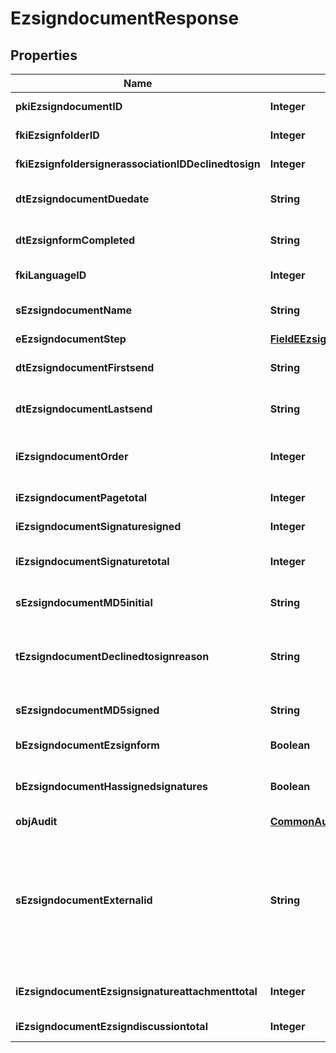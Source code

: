 

# EzsigndocumentResponse

## Properties

Name | Type | Description | Notes
------------ | ------------- | ------------- | -------------
**pkiEzsigndocumentID** | **Integer** | The unique ID of the Ezsigndocument | 
**fkiEzsignfolderID** | **Integer** | The unique ID of the Ezsignfolder | 
**fkiEzsignfoldersignerassociationIDDeclinedtosign** | **Integer** | The unique ID of the Ezsignfoldersignerassociation |  [optional]
**dtEzsigndocumentDuedate** | **String** | The maximum date and time at which the Ezsigndocument can be signed. | 
**dtEzsignformCompleted** | **String** | The date and time at which the Ezsignform has been completed. |  [optional]
**fkiLanguageID** | **Integer** | The unique ID of the Language.  Valid values:  |Value|Description| |-|-| |1|French| |2|English| |  [optional]
**sEzsigndocumentName** | **String** | The name of the document that will be presented to Ezsignfoldersignerassociations | 
**eEzsigndocumentStep** | [**FieldEEzsigndocumentStep**](FieldEEzsigndocumentStep.md) |  | 
**dtEzsigndocumentFirstsend** | **String** | The date and time when the Ezsigndocument was first sent. |  [optional]
**dtEzsigndocumentLastsend** | **String** | The date and time when the Ezsigndocument was sent the last time. |  [optional]
**iEzsigndocumentOrder** | **Integer** | The order in which the Ezsigndocument will be presented to the signatory in the Ezsignfolder. | 
**iEzsigndocumentPagetotal** | **Integer** | The number of pages in the Ezsigndocument. | 
**iEzsigndocumentSignaturesigned** | **Integer** | The number of signatures that were signed in the document. | 
**iEzsigndocumentSignaturetotal** | **Integer** | The number of total signatures that were requested in the Ezsigndocument. | 
**sEzsigndocumentMD5initial** | **String** | MD5 Hash of the initial PDF Document before signatures were applied to it. |  [optional]
**tEzsigndocumentDeclinedtosignreason** | **String** | A custom text message that will contain the refusal message if the Ezsigndocument is declined to sign |  [optional]
**sEzsigndocumentMD5signed** | **String** | MD5 Hash of the final PDF Document after all signatures were applied to it. |  [optional]
**bEzsigndocumentEzsignform** | **Boolean** | If the Ezsigndocument contains an Ezsignform or not |  [optional]
**bEzsigndocumentHassignedsignatures** | **Boolean** | If the Ezsigndocument contains signed signatures (From internal or external sources) |  [optional]
**objAudit** | [**CommonAudit**](CommonAudit.md) |  |  [optional]
**sEzsigndocumentExternalid** | **String** | This field can be used to store an External ID from the client&#39;s system.  Anything can be stored in this field, it will never be evaluated by the eZmax system and will be returned AS-IS.  To store multiple values, consider using a JSON formatted structure, a URL encoded string, a CSV or any other custom format.  |  [optional]
**iEzsigndocumentEzsignsignatureattachmenttotal** | **Integer** | The number of Ezsigndocumentattachment total | 
**iEzsigndocumentEzsigndiscussiontotal** | **Integer** | The total number of Ezsigndiscussions | 




